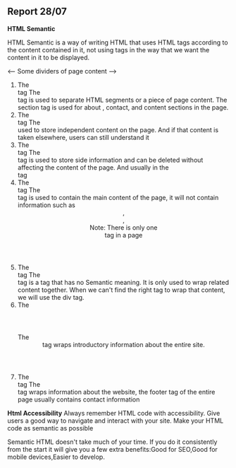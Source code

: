 ## Report 28/07

**HTML Semantic**

HTML Semantic is a way of writing HTML that uses HTML tags according to the content contained in it, not using tags in the way that we want the content in it to be displayed.

<-- Some dividers of page content -->
  1. The <section></section> tag
  The <section> tag is used to separate HTML segments or a piece of page content. The section tag is used for about , contact, and content sections in the page.
  2. The <article></article> tag
  The <article> used to store independent content on the page. And if that content is taken elsewhere, users can still understand it
  3. The <aside></aside> tag
  The <aside> tag is used to store side information and can be deleted without affecting the content of the page. And usually in the <article> tag
  4. The <main></main> tag
  The <main> tag is used to contain the main content of the page, it will not contain information such as <header>, <footer>, <aside>
  Note: There is only one <main> tag in a page
  5. The <div></div> tag
  The <div> tag is a tag that has no Semantic meaning. It is only used to wrap related content together. When we can't find the right tag to wrap that content, we will use the div tag.
  6. The <header></header>
  The <header> tag wraps introductory information about the entire site.
  7. The <footer></footer> tag
  The <footer> tag wraps information about the website, the footer tag of the entire page usually contains contact information

  **Html Accessibility**
  Always remember HTML code with accessibility.
  Give users a good way to navigate and interact with your site. Make your HTML code as semantic as possible

  Semantic HTML doesn't take much of your time. If you do it consistently from the start it will give you a few extra benefits:Good for SEO,Good for mobile devices,Easier to develop.
  